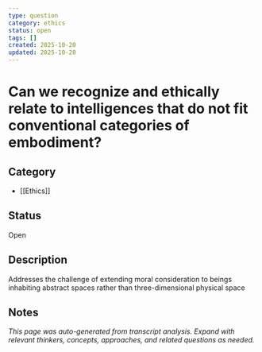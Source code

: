```yaml
---
type: question
category: ethics
status: open
tags: []
created: 2025-10-20
updated: 2025-10-20
---
```


# Can we recognize and ethically relate to intelligences that do not fit conventional categories of embodiment?

## Category

- [[Ethics]]

## Status

Open

## Description

Addresses the challenge of extending moral consideration to beings inhabiting abstract spaces rather than three-dimensional physical space

## Notes

*This page was auto-generated from transcript analysis. Expand with relevant thinkers, concepts, approaches, and related questions as needed.*
